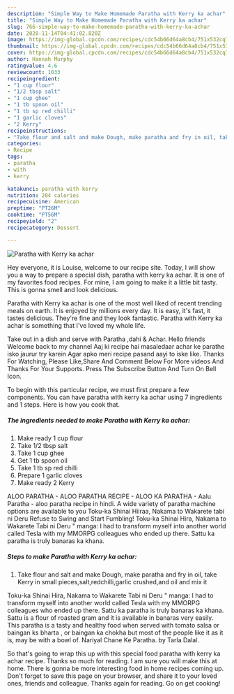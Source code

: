 ```yaml
---
description: "Simple Way to Make Homemade Paratha with Kerry ka achar"
title: "Simple Way to Make Homemade Paratha with Kerry ka achar"
slug: 766-simple-way-to-make-homemade-paratha-with-kerry-ka-achar
date: 2020-11-14T04:41:02.820Z
image: https://img-global.cpcdn.com/recipes/cdc54b66d64a8cb4/751x532cq70/paratha-with-kerry-ka-achar-recipe-main-photo.jpg
thumbnail: https://img-global.cpcdn.com/recipes/cdc54b66d64a8cb4/751x532cq70/paratha-with-kerry-ka-achar-recipe-main-photo.jpg
cover: https://img-global.cpcdn.com/recipes/cdc54b66d64a8cb4/751x532cq70/paratha-with-kerry-ka-achar-recipe-main-photo.jpg
author: Hannah Murphy
ratingvalue: 4.6
reviewcount: 1033
recipeingredient:
- "1 cup flour"
- "1/2 tbsp salt"
- "1 cup ghee"
- "1 tb spoon oil"
- "1 tb sp red chilli"
- "1 garlic cloves"
- "2 Kerry"
recipeinstructions:
- "Take flour and salt and make Dough, make paratha and fry in oil, take Kerry in small pieces,salt,redchilli,garlic crushed,and oil and mix it"
categories:
- Recipe
tags:
- paratha
- with
- kerry

katakunci: paratha with kerry 
nutrition: 204 calories
recipecuisine: American
preptime: "PT26M"
cooktime: "PT56M"
recipeyield: "2"
recipecategory: Dessert

---
```



![Paratha with Kerry ka achar](https://img-global.cpcdn.com/recipes/cdc54b66d64a8cb4/751x532cq70/paratha-with-kerry-ka-achar-recipe-main-photo.jpg)

Hey everyone, it is Louise, welcome to our recipe site. Today, I will show you a way to prepare a special dish, paratha with kerry ka achar. It is one of my favorites food recipes. For mine, I am going to make it a little bit tasty. This is gonna smell and look delicious.

Paratha with Kerry ka achar is one of the most well liked of recent trending meals on earth. It is enjoyed by millions every day. It is easy, it's fast, it tastes delicious. They're fine and they look fantastic. Paratha with Kerry ka achar is something that I've loved my whole life.

Take out in a dish and serve with Paratha ,dahi &amp; Achar. Hello friends Welcome back to my channel Aaj ki recipe hai masaledaar achar ke parathe isko jaurur try karein Agar apko meri recipe pasand aayi to iske like. Thanks For Watching, Please Like,Share And Comment Below For More videos And Thanks For Your Supports. Press The Subscribe Button And Turn On Bell Icon.


To begin with this particular recipe, we must first prepare a few components. You can have paratha with kerry ka achar using 7 ingredients and 1 steps. Here is how you cook that.

<!--inarticleads1-->

##### The ingredients needed to make Paratha with Kerry ka achar:

1. Make ready 1 cup flour
1. Take 1/2 tbsp salt
1. Take 1 cup ghee
1. Get 1 tb spoon oil
1. Take 1 tb sp red chilli
1. Prepare 1 garlic cloves
1. Make ready 2 Kerry


ALOO PARATHA - ALOO PARATHA RECIPE - ALOO KA PARATHA - Aalu Paratha - aloo paratha recipe in hindi. A wide variety of paratha machine options are available to you Toku-ka Shinai Hiiraa, Nakama to Wakarete tabi ni Deru Refuse to Swing and Start Fumbling! Toku-ka Shinai Hira, Nakama to Wakarete Tabi ni Deru &#34; manga: I had to transform myself into another world called Tesla with my MMORPG colleagues who ended up there. Sattu ka paratha is truly banaras ka khana. 

<!--inarticleads2-->

##### Steps to make Paratha with Kerry ka achar:

1. Take flour and salt and make Dough, make paratha and fry in oil, take Kerry in small pieces,salt,redchilli,garlic crushed,and oil and mix it


Toku-ka Shinai Hira, Nakama to Wakarete Tabi ni Deru &#34; manga: I had to transform myself into another world called Tesla with my MMORPG colleagues who ended up there. Sattu ka paratha is truly banaras ka khana. Sattu is a flour of roasted gram and it is available in banaras very easily. This paratha is a tasty and healthy food when served with tomato salsa or baingan ks bharta , or baingan ka chokha but most of the people like it as it is, may be with a bowl of. Nariyal Chane Ke Paratha. by Tarla Dalal. 

So that's going to wrap this up with this special food paratha with kerry ka achar recipe. Thanks so much for reading. I am sure you will make this at home. There is gonna be more interesting food in home recipes coming up. Don't forget to save this page on your browser, and share it to your loved ones, friends and colleague. Thanks again for reading. Go on get cooking!
